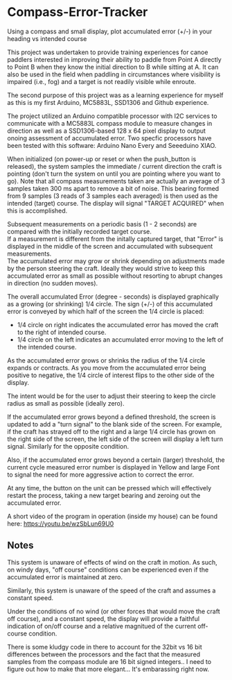 # Compass-Error-Tracker
Using a compass and small display, plot accumulated error (+/-) in your heading vs intended course


This project was undertaken to provide training experiences for canoe paddlers interested in improving their ability to paddle from Point A 
directly to Point B when they know the initial direction to B while sitting at A. It can also be used in the field when paddling in circumstances where 
visibility is impaired (i.e., fog) and a target is not readily visible while enroute.

The second purpose of this project was as a learning experience for myself as this is my first Arduino, MC5883L, SSD1306 and Github experience. 

The project utilized an Arduino compatible processor with I2C services to communicate with a MC5883L compass module to measure changes in direction 
as well as a SSD1306-based 128 x 64 pixel display to output onoing assessment of accumulated error.  Two specfic processors have been tested with this software:  Arduino Nano Every and Seeeduino XIAO. 

When initialized (on power-up or reset or when the push_button is released), the system samples the immediate / current direction the craft is pointing (don't turn the system on until you are pointing where you want to go).  Note that all compass measurements taken are actually an average of 3 samples taken 300 ms apart to remove a bit of noise.  This bearing formed from 9 samples (3 reads of 3 samples each averaged) is then used as the intended (target) course.  The display will signal "TARGET ACQUIRED" when this is accomplished. 

Subsequent measurements on a periodic basis (1 - 2 seconds) are compared with the initially recorded target course.  
If a measurement is different from the initally captured target, that "Error" is displayed in the middle of the screen and accumulated with subsequent measurements.  
The accumulated error may grow or shrink depending on adjustments made by the person steering the craft. Ideally
they would strive to keep this accumulated error as small as possible without resorting to abrupt changes in direction (no sudden moves).

The overall accumulated Error (degree - seconds) is displayed graphically as a growing (or shrinking) 1/4 circle. The sign (+/-) of this accumulated
error is conveyed by which half of the screen the 1/4 circle is placed:

- 1/4 circle on right indicates the accumulated error has moved the craft to the right of intended course.
- 1/4 circle on the left indicates an accumulated error moving to the left of the intended course.

As the accumulated error grows or shrinks the radius of the 1/4 circle expands or contracts. As you move from the accumulated error being positive to negative, 
the 1/4 circle of interest flips to the other side of the display.

The intent would be for the user to adjust their steering to keep the circle radius as small as possible (ideally zero). 

If the accumulated error grows beyond a defined threshold, the screen is updated to add a "turn signal" to the blank side of the screen.  For example, if the craft has strayed off to the right and a large 1/4 circle has grown on the right side of the screen, the left side of the screen will display a left turn signal.  Similarly for the opposite condition.  


Also, if the accumulated error grows beyond a certain (larger) threshold, the current cycle measured error number is displayed in Yellow and large Font to signal the need for more aggressive action to correct the error.

At any time, the button on the unit can be pressed which will effectively restart the process, taking a new target bearing and zeroing out the accumulated error. 

A short video of the program in operation (inside my house) can be found here:  https://youtu.be/wzSbLun69U0

## Notes

This system is unaware of effects of wind on the craft in motion.  As such, on windy days, "off course" conditions can be experienced even
if the accumulated error is maintained at zero. 

Similarly, this system is unaware of the speed of the craft and assumes a constant speed. 

Under the conditions of no wind (or other forces that would move the craft off course), and a constant speed, the display will provide a faithful indication of on/off course and a relative magnitued of the current off-course condition. 

There is some kludgy code in there to account for the 32bit vs 16 bit differences between the processors and the fact that the measured samples from the compass module are 16 bit signed integers.. I need to figure out how to make that more elegant... It's embarassing right now.
